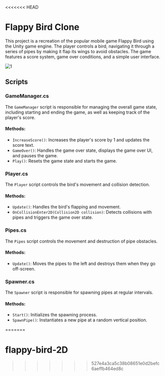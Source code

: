 <<<<<<< HEAD
# Flappy Bird Clone

This project is a recreation of the popular mobile game Flappy Bird using the Unity game engine. The player controls a bird, navigating it through a series of pipes by making it flap its wings to avoid obstacles. The game features a score system, game over conditions, and a simple user interface.

![1](https://github.com/saahen-sriyan-mishra/Flappy-Bird-Clone-UNITY/assets/139043263/f9fa5826-ccdf-4736-ba57-f5c715013f75)

## Scripts

### GameManager.cs

The `GameManager` script is responsible for managing the overall game state, including starting and ending the game, as well as keeping track of the player's score.

#### Methods:
- `IncreaseScore()`: Increases the player's score by 1 and updates the score text.
- `GameOver()`: Handles the game over state, displays the game over UI, and pauses the game.
- `Play()`: Resets the game state and starts the game.

### Player.cs

The `Player` script controls the bird's movement and collision detection.

#### Methods:
- `Update()`: Handles the bird's flapping and movement.
- `OnCollisionEnter2D(Collision2D collision)`: Detects collisions with pipes and triggers the game over state.

### Pipes.cs

The `Pipes` script controls the movement and destruction of pipe obstacles.

#### Methods:
- `Update()`: Moves the pipes to the left and destroys them when they go off-screen.

### Spawner.cs

The `Spawner` script is responsible for spawning pipes at regular intervals.

#### Methods:
- `Start()`: Initializes the spawning process.
- `SpawnPipe()`: Instantiates a new pipe at a random vertical position.

=======
# flappy-bird-2D
>>>>>>> 527e4a3ca5c38b08651e0d2befc6aeffb464ed8c
